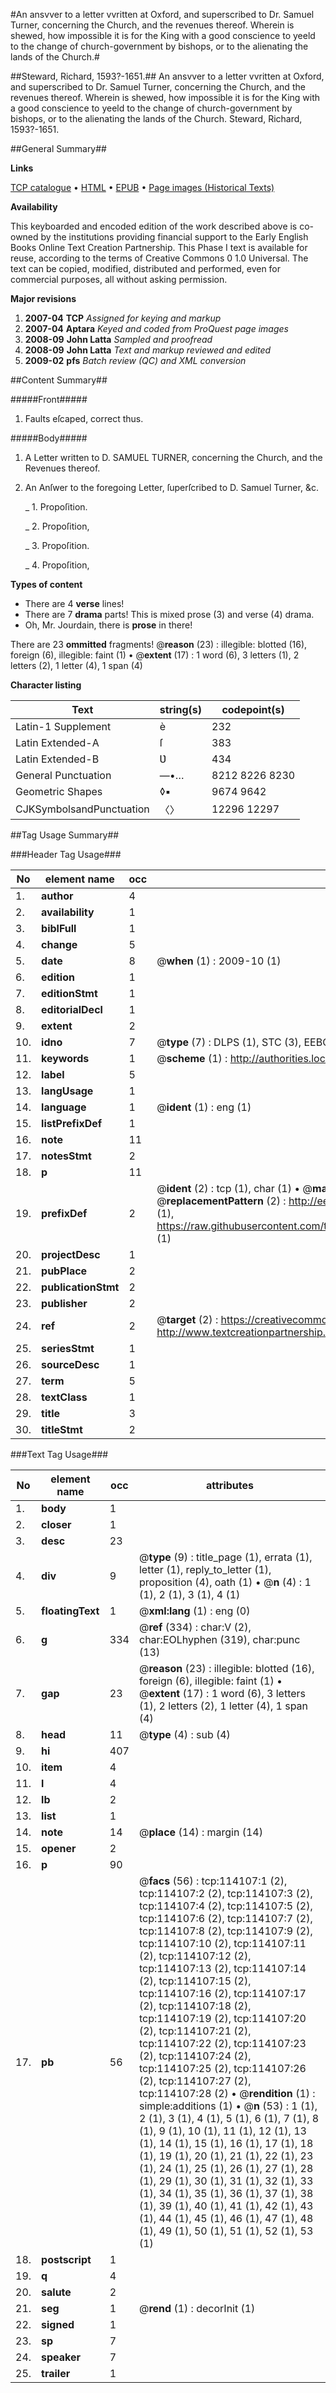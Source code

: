 #An ansvver to a letter vvritten at Oxford, and superscribed to Dr. Samuel Turner, concerning the Church, and the revenues thereof. Wherein is shewed, how impossible it is for the King with a good conscience to yeeld to the change of church-government by bishops, or to the alienating the lands of the Church.#

##Steward, Richard, 1593?-1651.##
An ansvver to a letter vvritten at Oxford, and superscribed to Dr. Samuel Turner, concerning the Church, and the revenues thereof. Wherein is shewed, how impossible it is for the King with a good conscience to yeeld to the change of church-government by bishops, or to the alienating the lands of the Church.
Steward, Richard, 1593?-1651.

##General Summary##

**Links**

[TCP catalogue](http://www.ota.ox.ac.uk/tcp/)  • 
[HTML](http://tei.it.ox.ac.uk/tcp/Texts-HTML/free/A93/A93888.html)  • 
[EPUB](http://tei.it.ox.ac.uk/tcp/Texts-EPUB/free/A93/A93888.epub) • 
[Page images (Historical Texts)](https://data.historicaltexts.jisc.ac.uk/view?pubId=eebo-99861961e&pageId=eebo-99861961e-114107-1)

**Availability**

This keyboarded and encoded edition of the
	       work described above is co-owned by the institutions
	       providing financial support to the Early English Books
	       Online Text Creation Partnership. This Phase I text is
	       available for reuse, according to the terms of Creative
	       Commons 0 1.0 Universal. The text can be copied,
	       modified, distributed and performed, even for
	       commercial purposes, all without asking permission.

**Major revisions**

1. __2007-04__ __TCP__ *Assigned for keying and markup*
1. __2007-04__ __Aptara__ *Keyed and coded from ProQuest page images*
1. __2008-09__ __John Latta__ *Sampled and proofread*
1. __2008-09__ __John Latta__ *Text and markup reviewed and edited*
1. __2009-02__ __pfs__ *Batch review (QC) and XML conversion*

##Content Summary##

#####Front#####

1. Faults eſcaped, correct thus.

#####Body#####

1. A Letter written to D. SAMUEL TURNER,
concerning the Church, and the Revenues thereof.

1. An Anſwer to the foregoing Letter, ſuperſcribed
to D. Samuel Turner, &c.

    _ 1. Propoſition.

    _ 2. Propoſition,

    _ 3. Propoſition.

    _ 4. Propoſition,

**Types of content**

  * There are 4 **verse** lines!
  * There are 7 **drama** parts! This is mixed prose (3) and verse (4) drama.
  * Oh, Mr. Jourdain, there is **prose** in there!

There are 23 **ommitted** fragments! 
 @__reason__ (23) : illegible: blotted (16), foreign (6), illegible: faint (1)  •  @__extent__ (17) : 1 word (6), 3 letters (1), 2 letters (2), 1 letter (4), 1 span (4)

**Character listing**


|Text|string(s)|codepoint(s)|
|---|---|---|
|Latin-1 Supplement|è|232|
|Latin Extended-A|ſ|383|
|Latin Extended-B|Ʋ|434|
|General Punctuation|—•…|8212 8226 8230|
|Geometric Shapes|◊▪|9674 9642|
|CJKSymbolsandPunctuation|〈〉|12296 12297|

##Tag Usage Summary##

###Header Tag Usage###

|No|element name|occ|attributes|
|---|---|---|---|
|1.|__author__|4||
|2.|__availability__|1||
|3.|__biblFull__|1||
|4.|__change__|5||
|5.|__date__|8| @__when__ (1) : 2009-10 (1)|
|6.|__edition__|1||
|7.|__editionStmt__|1||
|8.|__editorialDecl__|1||
|9.|__extent__|2||
|10.|__idno__|7| @__type__ (7) : DLPS (1), STC (3), EEBO-CITATION (1), PROQUEST (1), VID (1)|
|11.|__keywords__|1| @__scheme__ (1) : http://authorities.loc.gov/ (1)|
|12.|__label__|5||
|13.|__langUsage__|1||
|14.|__language__|1| @__ident__ (1) : eng (1)|
|15.|__listPrefixDef__|1||
|16.|__note__|11||
|17.|__notesStmt__|2||
|18.|__p__|11||
|19.|__prefixDef__|2| @__ident__ (2) : tcp (1), char (1)  •  @__matchPattern__ (2) : ([0-9\-]+):([0-9IVX]+) (1), (.+) (1)  •  @__replacementPattern__ (2) : http://eebo.chadwyck.com/downloadtiff?vid=$1&page=$2 (1), https://raw.githubusercontent.com/textcreationpartnership/Texts/master/tcpchars.xml#$1 (1)|
|20.|__projectDesc__|1||
|21.|__pubPlace__|2||
|22.|__publicationStmt__|2||
|23.|__publisher__|2||
|24.|__ref__|2| @__target__ (2) : https://creativecommons.org/publicdomain/zero/1.0/ (1), http://www.textcreationpartnership.org/docs/. (1)|
|25.|__seriesStmt__|1||
|26.|__sourceDesc__|1||
|27.|__term__|5||
|28.|__textClass__|1||
|29.|__title__|3||
|30.|__titleStmt__|2||


###Text Tag Usage###

|No|element name|occ|attributes|
|---|---|---|---|
|1.|__body__|1||
|2.|__closer__|1||
|3.|__desc__|23||
|4.|__div__|9| @__type__ (9) : title_page (1), errata (1), letter (1), reply_to_letter (1), proposition (4), oath (1)  •  @__n__ (4) : 1 (1), 2 (1), 3 (1), 4 (1)|
|5.|__floatingText__|1| @__xml:lang__ (1) : eng (0)|
|6.|__g__|334| @__ref__ (334) : char:V (2), char:EOLhyphen (319), char:punc (13)|
|7.|__gap__|23| @__reason__ (23) : illegible: blotted (16), foreign (6), illegible: faint (1)  •  @__extent__ (17) : 1 word (6), 3 letters (1), 2 letters (2), 1 letter (4), 1 span (4)|
|8.|__head__|11| @__type__ (4) : sub (4)|
|9.|__hi__|407||
|10.|__item__|4||
|11.|__l__|4||
|12.|__lb__|2||
|13.|__list__|1||
|14.|__note__|14| @__place__ (14) : margin (14)|
|15.|__opener__|2||
|16.|__p__|90||
|17.|__pb__|56| @__facs__ (56) : tcp:114107:1 (2), tcp:114107:2 (2), tcp:114107:3 (2), tcp:114107:4 (2), tcp:114107:5 (2), tcp:114107:6 (2), tcp:114107:7 (2), tcp:114107:8 (2), tcp:114107:9 (2), tcp:114107:10 (2), tcp:114107:11 (2), tcp:114107:12 (2), tcp:114107:13 (2), tcp:114107:14 (2), tcp:114107:15 (2), tcp:114107:16 (2), tcp:114107:17 (2), tcp:114107:18 (2), tcp:114107:19 (2), tcp:114107:20 (2), tcp:114107:21 (2), tcp:114107:22 (2), tcp:114107:23 (2), tcp:114107:24 (2), tcp:114107:25 (2), tcp:114107:26 (2), tcp:114107:27 (2), tcp:114107:28 (2)  •  @__rendition__ (1) : simple:additions (1)  •  @__n__ (53) : 1 (1), 2 (1), 3 (1), 4 (1), 5 (1), 6 (1), 7 (1), 8 (1), 9 (1), 10 (1), 11 (1), 12 (1), 13 (1), 14 (1), 15 (1), 16 (1), 17 (1), 18 (1), 19 (1), 20 (1), 21 (1), 22 (1), 23 (1), 24 (1), 25 (1), 26 (1), 27 (1), 28 (1), 29 (1), 30 (1), 31 (1), 32 (1), 33 (1), 34 (1), 35 (1), 36 (1), 37 (1), 38 (1), 39 (1), 40 (1), 41 (1), 42 (1), 43 (1), 44 (1), 45 (1), 46 (1), 47 (1), 48 (1), 49 (1), 50 (1), 51 (1), 52 (1), 53 (1)|
|18.|__postscript__|1||
|19.|__q__|4||
|20.|__salute__|2||
|21.|__seg__|1| @__rend__ (1) : decorInit (1)|
|22.|__signed__|1||
|23.|__sp__|7||
|24.|__speaker__|7||
|25.|__trailer__|1||
